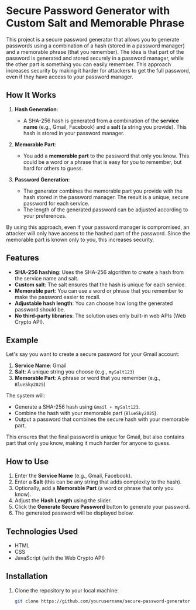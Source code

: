 # Secure Password Generator with Custom Salt and Memorable Phrase

This project is a secure password generator that allows you to generate passwords using a combination of a hash (stored in a password manager) and a memorable phrase (that you remember). The idea is that part of the password is generated and stored securely in a password manager, while the other part is something you can easily remember. This approach increases security by making it harder for attackers to get the full password, even if they have access to your password manager.

## How It Works

1. **Hash Generation**:
   - A SHA-256 hash is generated from a combination of the **service name** (e.g., Gmail, Facebook) and a **salt** (a string you provide). This hash is stored in your password manager.

2. **Memorable Part**:
   - You add a **memorable part** to the password that only you know. This could be a word or a phrase that is easy for you to remember, but hard for others to guess.

3. **Password Generation**:
   - The generator combines the memorable part you provide with the hash stored in the password manager. The result is a unique, secure password for each service.
   - The length of the generated password can be adjusted according to your preferences.

By using this approach, even if your password manager is compromised, an attacker will only have access to the hashed part of the password. Since the memorable part is known only to you, this increases security.

## Features

- **SHA-256 hashing**: Uses the SHA-256 algorithm to create a hash from the service name and salt.
- **Custom salt**: The salt ensures that the hash is unique for each service.
- **Memorable part**: You can use a word or phrase that you remember to make the password easier to recall.
- **Adjustable hash length**: You can choose how long the generated password should be.
- **No third-party libraries**: The solution uses only built-in web APIs (Web Crypto API).

## Example

Let's say you want to create a secure password for your Gmail account:

1. **Service Name**: Gmail
2. **Salt**: A unique string you choose (e.g., `mySalt123`)
3. **Memorable Part**: A phrase or word that you remember (e.g., `BlueSky2025`)

The system will:

- Generate a SHA-256 hash using `Gmail + mySalt123`.
- Combine the hash with your memorable part (`BlueSky2025`).
- Output a password that combines the secure hash with your memorable part.

This ensures that the final password is unique for Gmail, but also contains part that only you know, making it much harder for anyone to guess.

## How to Use

1. Enter the **Service Name** (e.g., Gmail, Facebook).
2. Enter a **Salt** (this can be any string that adds complexity to the hash).
3. Optionally, add a **Memorable Part** (a word or phrase that only you know).
4. Adjust the **Hash Length** using the slider.
5. Click the **Generate Secure Password** button to generate your password.
6. The generated password will be displayed below.

## Technologies Used

- HTML
- CSS
- JavaScript (with the Web Crypto API)

## Installation

1. Clone the repository to your local machine:

   ```bash
   git clone https://github.com/yourusername/secure-password-generator.git
